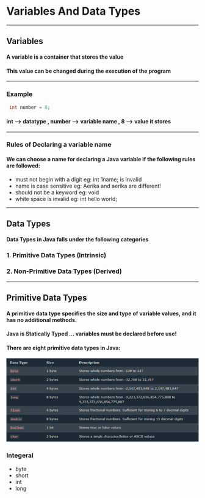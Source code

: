 # Variables And Data Types
---
## Variables 

#### A variable is a container that stores the value
#### This value can be changed during the execution of the program
---
### Example
```java
 int number = 8;
```
#### int --> datatype  ,  number --> variable name  ,  8 --> value it stores
---
### Rules of Declaring a variable name
#### We can choose a name for declaring a Java variable if the following rules are followed:
- must not begin with a digit
  eg: int 1name; is invalid
- name is case sensitive
  eg: Aerika and aerika are different!
- should not be a keyword
  eg: void
- white space is invalid
  eg: int hello world;
---
## Data Types
#### Data Types in Java falls under the following categories
### 1. Primitive Data Types (Intrinsic)
### 2. Non-Primitive Data Types (Derived) 
---
## Primitive Data Types
#### A primitive data type specifies the size and type of variable values, and it has no additional methods.
#### Java is Statically Typed ... variables must be declared before use!
#### There are eight primitive data types in Java:

![alt text](datatype.PNG)

### Integeral
- byte
- short
- int
- long
